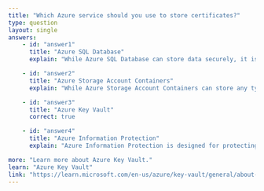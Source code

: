 ```yaml
---
title: "Which Azure service should you use to store certificates?"
type: question
layout: single
answers:
    - id: "answer1"
      title: "Azure SQL Database"
      explain: "While Azure SQL Database can store data securely, it is not designed specifically for storing and managing certificates. It lacks the specialized features for certificate management that Azure Key Vault provides."

    - id: "answer2"
      title: "Azure Storage Account Containers"
      explain: "While Azure Storage Account Containers can store any type of data, they do not provide the specialized security features and management capabilities needed for certificates, such as automatic renewal and versioning."

    - id: "answer3"
      title: "Azure Key Vault"
      correct: true

    - id: "answer4"
      title: "Azure Information Protection"
      explain: "Azure Information Protection is designed for protecting and controlling access to documents and emails, not for storing and managing certificates."

more: "Learn more about Azure Key Vault."
learn: "Azure Key Vault"
link: "https://learn.microsoft.com/en-us/azure/key-vault/general/about-keys-secrets-certificates"
---
```

